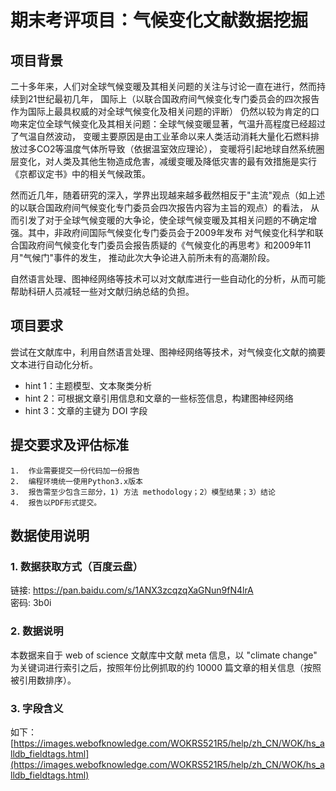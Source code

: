 # 期末考评项目：气候变化文献数据挖掘

## 项目背景

二十多年来，人们对全球气候变暖及其相关问题的关注与讨论一直在进行，然而持续到21世纪最初几年， 国际上（以联合国政府间气候变化专门委员会的四次报告作为国际上最具权威的对全球气候变化及相关问题的评断） 仍然以较为肯定的口吻来定位全球气候变化及其相关问题：全球气候变暖显著，气温升高程度已经超过了气温自然波动， 变暖主要原因是由工业革命以来人类活动消耗大量化石燃料排放过多CO2等温度气体所导致（依据温室效应理论）， 变暖将引起地球自然系统圈层变化，对人类及其他生物造成危害，减缓变暖及降低灾害的最有效措施是实行《京都议定书》中的相关气候政策。

然而近几年，随着研究的深入，学界出现越来越多截然相反于"主流"观点（如上述的以联合国政府间气候变化专门委员会四次报告内容为主旨的观点）的看法， 从而引发了对于全球气候变暖的大争论，使全球气候变暖及其相关问题的不确定增强。其中，非政府间国际气候变化专门委员会于2009年发布 对气候变化科学和联合国政府间气候变化专门委员会报告质疑的《气候变化的再思考》和2009年11月"气候门"事件的发生， 推动此次大争论进入前所未有的高潮阶段。

自然语言处理、图神经网络等技术可以对文献库进行一些自动化的分析，从而可能帮助科研人员减轻一些对文献归纳总结的负担。

## 项目要求

尝试在文献库中，利用自然语言处理、图神经网络等技术，对气候变化文献的摘要文本进行自动化分析。

- hint 1：主题模型、文本聚类分析
- hint 2：可根据文章引用信息和文章的一些标签信息，构建图神经网络
- hint 3：文章的主键为 DOI 字段


## 提交要求及评估标准

```
1.	作业需要提交一份代码加一份报告
2.	编程环境统一使用Python3.x版本
3.	报告需至少包含三部分，1) 方法 methodology；2）模型结果；3）结论
4.	报告以PDF形式提交。
```

## 数据使用说明

### 1. 数据获取方式（百度云盘）

链接: https://pan.baidu.com/s/1ANX3zcqzqXaGNun9fN4lrA  
密码: 3b0i

### 2. 数据说明

本数据来自于 web of science 文献库中文献 meta 信息，以 "climate change" 为关键词进行索引之后，按照年份比例抓取的约 10000 篇文章的相关信息（按照被引用数排序）。

### 3. 字段含义

如下：[https://images.webofknowledge.com/WOKRS521R5/help/zh_CN/WOK/hs_alldb_fieldtags.html](https://images.webofknowledge.com/WOKRS521R5/help/zh_CN/WOK/hs_alldb_fieldtags.html)

 









